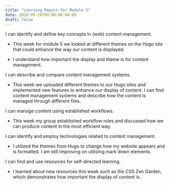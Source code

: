 ```yaml
---
title: "Learning Report for Module 5"
date: 2020-09-20T00:00:00-04:00
draft: false
---
```

I can identify and define key concepts in (web) content management.

* This week for module 5 we looked at different themes on the Hugo site that could enhance the way our content is displayed. 

* I understand how important the display and theme is for content management. 

I can describe and compare content management systems.

* This week we uploaded different themes to our Hugo sites and implemented new features to enhance our display of content. I can find content management systems and describe how the content is managed through different files.

I can manage content using established workflows.

*  This week my group established workflow roles and discussed how we can produce content in the most efficient way.

I can identify and employ technologies related to content management.

* I utilized the themes from Hugo to change how my website appears and is formatted. I am still improving on utilizing mark down elements.

I can find and use resources for self-directed learning.

* I learned about new resources this week such as the CSS Zen Garden, which demonstrates how important the display of content is.
